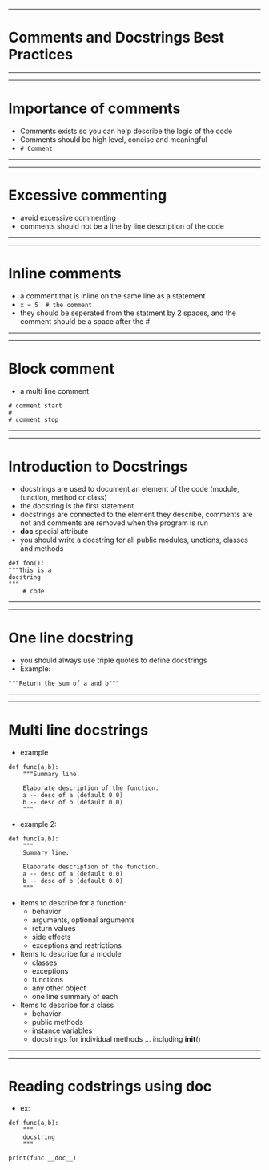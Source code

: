 ***
# Comments and Docstrings Best Practices
***
***
# Importance of comments
* Comments exists so you can help describe the logic of the code
* Comments should be high level, concise and meaningful 
* ```# Comment```
***
***
# Excessive commenting 
* avoid excessive commenting
* comments should not be a line by line description of the code
***
***
# Inline comments
* a comment that is inline on the same line as a statement 
* ```x = 5  # the comment```
* they should be seperated from the statment by 2 spaces, and the comment should be a space after the #
***
***
# Block comment
* a multi line comment 
```
# comment start
#
# comment stop
```
***
***
# Introduction to Docstrings
* docstrings are used to document an element of the code (module, function, method or class)
* the docstring is the first statement
* docstrings are connected to the element they describe, comments are not and comments are removed when the program is run
* __doc__ special attribute
* you should write a docstring for all public modules, unctions, classes and methods 
```
def foo():
"""This is a 
docstring
"""
    # code
```
***
***
# One line docstring
* you should always use triple quotes to define docstrings
* Example:
```
"""Return the sum of a and b"""
```
***
***
# Multi line docstrings
* example
```
def func(a,b):
    """Summary line.

    Elaborate description of the function.
    a -- desc of a (default 0.0)
    b -- desc of b (default 0.0)
    """
```
* example 2:
```
def func(a,b):
    """
    Summary line.

    Elaborate description of the function.
    a -- desc of a (default 0.0)
    b -- desc of b (default 0.0)
    """

```
* Items to describe for a function:
    * behavior 
    * arguments, optional arguments
    * return values
    * side effects
    * exceptions and restrictions
* Items to describe for a module
    * classes
    * exceptions
    * functions
    * any other object
    * one line summary of each
* Items to describe for a class
    * behavior
    * public methods
    * instance variables
    * docstrings for individual methods ... including __init__()

***
***
# Reading codstrings using __doc__
* ex:
```
def func(a,b):
    """
    docstring
    """

print(func.__doc__)
```
